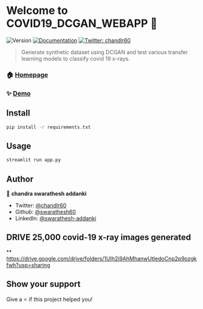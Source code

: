 # Welcome to COVID19_DCGAN_WEBAPP 👋
![Version](https://img.shields.io/badge/version-1-blue.svg?cacheSeconds=2592000)
[![Documentation](https://img.shields.io/badge/documentation-yes-brightgreen.svg)](https://github.com/streamlit/streamlit/blob/develop/README.md)
[![Twitter: chandlr60](https://img.shields.io/twitter/follow/chandlr60.svg?style=social)](https://twitter.com/chandlr60)

> Generate  synthetic dataset using DCGAN and test various transfer learning models to classify covid 19 x-rays.

### 🏠 [Homepage](http://34.222.84.229:8501)

### ✨ [Demo](http://34.222.84.229:8501)

## Install

```sh
pip install -r requirements.txt
```

## Usage

```sh
streamlit run app.py 
```

## Author

👤 **chandra swarathesh addanki**

* Twitter: [@chandlr60](https://twitter.com/chandlr60)
* Github: [@swarathesh60](https://github.com/swarathesh60)
* LinkedIn: [@swarathesh-addanki](https://linkedin.com/in/swarathesh-addanki)

## DRIVE 25,000 covid-19 x-ray images generated
** https://drive.google.com/drive/folders/1UIh2j9AhMhanwUtIedoCnp2p9ozgkfwh?usp=sharing

## Show your support



Give a ⭐️ if this project helped you!

